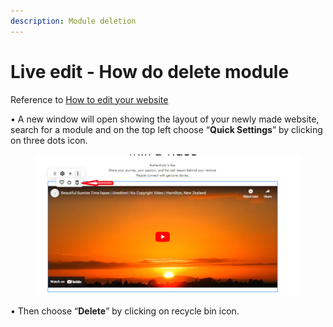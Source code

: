 ```yaml
---
description: Module deletion
---
```


# Live edit -  How do delete module

Reference to [How to edit your website](https://help.microweber.com/user-guide/live-edit-how-to-edit-you-site)

• A new window will open showing the layout of your newly made website, search for a module and on the top left choose “**Quick Settings**” by clicking on three dots icon.

<figure><img src=".gitbook/assets/image (68).png" alt=""><figcaption></figcaption></figure>

• Then choose “**Delete**” by clicking on recycle bin icon.
